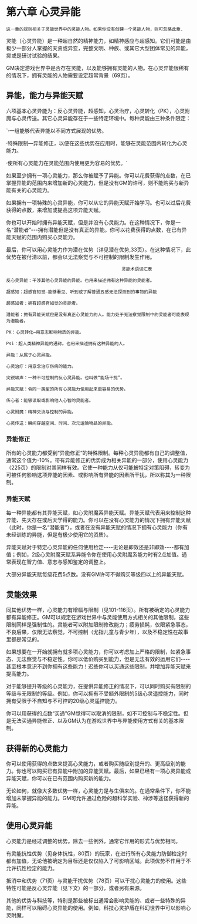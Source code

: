 # 第六章 心灵异能


`这一章的规则相关于灵能世界中的灵能人物。如果你没有创建一个灵能人物，则可忽略此章.`

灵能（心灵异能）是一种超自然的精神能力，如精神感应与超感知。它们可能是由极少一部分人掌握的天资或异变，完整文明、种族、或其它大型团体常见的异能，抑或是研讨试验的结果。

GM决定游戏世界中是否存在灵能，以及能够拥有灵能的人物。在心灵异能很稀有的情况下，拥有灵能的人物需要设定超常背景（69页）。

## 异能，能力与异能天赋

六项基本心灵异能为：反心灵异能，超感知，心灵治疗，心灵转化（PK），心灵附魔与心灵传送。其它心灵异能存在于一些特定环境中。每种灵能由三种条件限定：

`·一组能够代表异能以不同方式展现的优势。

·特殊限制—异能修正，以便在这些优势在应用时，能够在灵能范围内转化为心灵能力。

·使所有心灵能力在灵能范围内使用更为容易的优势。`


如果至少拥有一项心灵能力，那么你被赋予了异能。你可以花费获得的点数，在已掌握异能的范围内来增加新的心灵能力，但是没有GM的许可，则不能购买与新异能有关的心灵能力。

如果拥有一项特殊的心灵异能，你可以从它的异能天赋开始学习。也可以过后花费获得的点数，来增加或提高这项异能天赋。

你也可以开始时拥有异能天赋，但是并没有心灵能力。在这种情况下，你是一名“潜能者”---拥有潜能但是没有真正的异能。你可以花费获得的点数，在已有异能天赋的范围内购买心灵能力。

最后，你可以用心灵能力作为潜在优势（详见潜在优势,33页）。在这种情况下，此优势在被付清以前，都会以无法察觉与不可控制的限制发生作用。

```
                                            灵能术语词汇表

反心灵异能：干涉其他心灵异能的异能。也用来描述拥有这种异能的灵能者。

超感知：超感官知觉—能够看见、听到或了解普通五感无法探测到的事物的异能

超感知者：拥有超感官知觉的灵能者。

潜能者：拥有异能天赋但是没有真正心灵能力的人。能力处于无法察觉限制中的灵能者可能表现为潜能者。

PK：心灵转化—用意志影响物质的异能。

Psi：超人类精神异能的通称。也用来描述拥有这种异能的人。

异能：从属于心灵异能。

心灵治疗：用意念治疗伤病的能力。

尖锐啸声：一种不可控制的反心灵异能。也叫做“能场干扰”。

异能天赋：令同一类型的所有心灵能力使用起来更容易的优势。

传心者：能够读取或影响他人心智的灵能者。

心灵附魔：精神交流与控制的异能。

心灵传送：瞬间穿越空间、时间、次元运输物品的异能。
```
### 异能修正

所有的心灵能力都受到“异能修正”的特殊限制。每种心灵异能都有自己的调整值，通常这个值为-10%。带有异能修正的优势成为相关异能的一部分，使用心灵能力（225页）的限制对其同样有效。它使一种能力从仅可能被特定对策阻碍，转变为可被任何影响这项异能的因素、或影响所有异能的因素所干扰，所以称其为一种限制。

### 异能天赋

每一种异能都有其异能天赋，如心灵附魔系异能天赋。异能天赋代表用来控制这种异能、先天存在或后天学得的能力。你可以在没有心灵能力的情况下拥有异能天赋（此时，你是一名“潜能者”），或者在没有异能天赋的情况下拥有心灵能力（你有未经训练的异能，但是有极少使用它的资质）。

异能天赋对于特定心灵异能的任何使用检定----无论是即效还是非即效----都有加值；例如，2级心灵附魔天赋系异能令你在使用心灵附魔系能力时有2点加值。通常表现在智力值、意志与感知鉴定的调整上。

大部分异能天赋每级花费5点数。没有GM许可不得购买等级四以上的异能天赋。

## 灵能效果

同其他优势一样，心灵能力有增幅与限制（见101-116页）。所有被确定的心灵能力都有异能修正。GM可以规定在游戏世界中与灵能使用方式相关的其他限制，这些限制同样是强制性的。灵能者可以附加限制修改能力；疲劳损耗，仅限紧急事态，不良后果，仅限无法察觉，不可控制（尤指儿童与青少年），以及不稳定性在故事里都是常见的。

如果想要在一开始就拥有就多项心灵能力，你可以考虑加上严格的限制，如紧急事态、无法察觉与不稳定性。你可以低价购买到能力，但是无法有效的运用它们----甚至根本意识不到你拥有这些能力！迟些你可以买通这些限制，并增加异能天赋来提高能力。

对于能够提升等级的心灵能力，在提供异能修正的情况下，可以同时购买有限制的等级与无限制的等级。例如，你可以拥有不受额外限制的5级心灵遥控能力，同时拥有受限于不自知与不可控的20级心灵遥控能力。

你可以用获得的点数“买通”GM觉得可以取消的限制，如不可控制与不稳定性。但是无法买通异能修正、以及GM认为在游戏世界中与异能使用方式有关的基本限制。

## 获得新的心灵能力

你可以使用获得的点数来提高心灵能力，或者购买随级别提升的、更高级别的能力。你也可以购买已有异能中附加的异能天赋。最后，如果已经有一项心灵异能或异能天赋，你可以在已有范围内购买新的能力。

无论如何，就像大多数优势一样，心灵能力是与生俱来的。在通常条件下，你不能增加未掌握异能的能力。GM可允许通过危险的超科学实验、神涉等途径获得新的异能。

## 使用心灵异能

心灵能力是经过调整的优势。除去一些例外，通常它作用的形式与优势相同。

有灵能抗性优势（见身体抗性，80页）的玩家，在进行所有心灵能力防御检定时都有加值，无论他被确定为目标还是仅仅陷入了可影响区域。此项优势不作用于不允许抗性检定的能力。

抵消中和优势（71页）与灵能干扰优势（78页）可以干扰心灵能力的使用。这些特性可能是反心灵异能（见下文）的一部分，或者另有来源。

其他的优势与科技等，特别是那些被标出通常会影响灵能的、或者一些特殊的异能，同样可以阻碍心灵异能的使用。例如，科技心灵护盾在科幻世界中可以影响心灵附魔。

